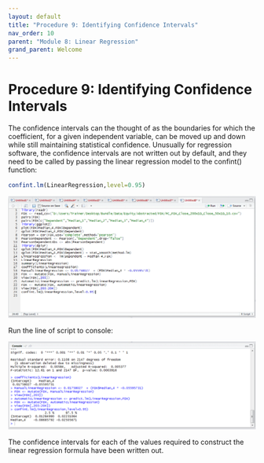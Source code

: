 ```yaml
---
layout: default
title: "Procedure 9: Identifying Confidence Intervals"
nav_order: 10
parent: "Module 8: Linear Regression"
grand_parent: Welcome
---
```


# Procedure 9: Identifying Confidence Intervals

The confidence intervals can the thought of as the boundaries for which the coefficient, for a given independent variable, can be moved up and down while still maintaining statistical confidence.  Unusually for regression software, the confidence intervals are not written out by default, and they need to be called by passing the linear regression model to the confint() function:

``` r
confint.lm(LinearRegression,level=0.95)
```

![img.png](img.png)

Run the line of script to console:

![img_1.png](img_1.png)

The confidence intervals for each of the values required to construct the linear regression formula have been written out.